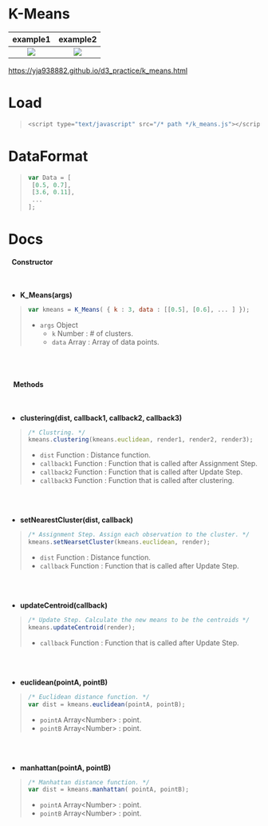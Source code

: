 K-Means
===  
example1             |  example2
:-------------------------:|:-------------------------:
![](https://github.com/yja938882/K-Means/blob/master/example/example1.png)  |  ![](https://github.com/yja938882/K-Means/blob/master/example/example2.png)

https://yja938882.github.io/d3_practice/k_means.html

Load
=== 
> ```javascript
> <script type="text/javascript" src="/* path */k_means.js"></script>
  
DataFormat
=== 
> ```javascript
> var Data = [
>  [0.5, 0.7],
>  [3.6, 0.11],
>  ...
> ];
>```

 
Docs
===
#### &nbsp;&nbsp;Constructor  

</br>

* **K_Means(args)**   

> ```javascript
> var kmeans = K_Means( { k : 3, data : [[0.5], [0.6], ... ] });
> ```
> * ```args``` Object 
>    *  ```k``` Number : # of clusters.
>    *  ```data``` Array : Array of data points.  

</br></br>

#### &nbsp;&nbsp; Methods 

</br>

* **clustering(dist, callback1, callback2, callback3)**

> ```javascript
> /* Clustring. */
> kmeans.clustering(kmeans.euclidean, render1, render2, render3);
> ```
> * ```dist``` Function : Distance function.
> * ```callback1``` Function : Function that is called after Assignment Step.
> * ```callback2``` Function : Function that is called after Update Step.
> * ```callback3``` Function : Function that is called after clustering.

</br></br>

* **setNearestCluster(dist, callback)**

> ```javascript
> /* Assignment Step. Assign each observation to the cluster. */
> kmeans.setNearsetCluster(kmeans.euclidean, render);
> ```
> * ```dist``` Function : Distance function.
> * ```callback``` Function : Function that is called after Update Step.

</br></br>
  
* **updateCentroid(callback)** 

> ```javascript
>/* Update Step. Calculate the new means to be the centroids */
> kmeans.updateCentroid(render);
> ```
> * ```callback``` Function : Function that is called after Update Step.

</br></br>
  
* **euclidean(pointA, pointB)** 

> ```javascript
> /* Euclidean distance function. */
> var dist = kmeans.euclidean(pointA, pointB);
> ```
> * ```pointA``` Array\<Number\> : point.
> * ```pointB``` Array\<Number\> : point.

</br></br>

* **manhattan(pointA, pointB)** 

> ```javascript
> /* Manhattan distance function. */
> var dist = kmeans.manhattan( pointA, pointB);
> ```
> * ```pointA``` Array\<Number\> : point.
> * ```pointB``` Array\<Number\> : point.

